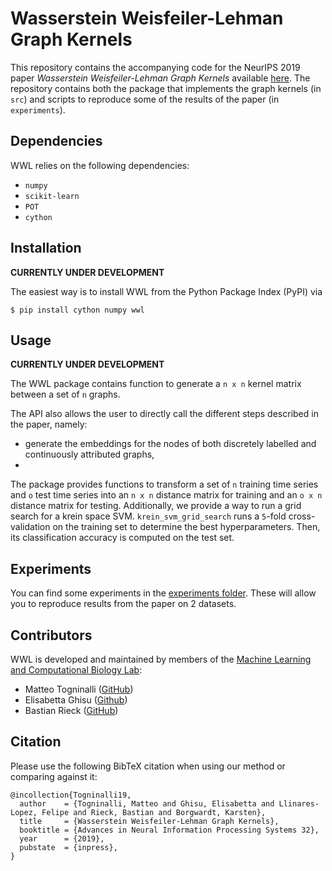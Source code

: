 # Wasserstein Weisfeiler-Lehman Graph Kernels
This repository contains the accompanying code for the NeurIPS 2019 paper
_Wasserstein Weisfeiler-Lehman Graph Kernels_ available 
[here](https://arxiv.org/abs/1906.01277).
The repository contains both the package that implements the graph kernels (in `src`)
and scripts to reproduce some of the results of the paper (in `experiments`).

## Dependencies

WWL relies on the following dependencies:

- `numpy`
- `scikit-learn`
- `POT`
- `cython`

## Installation

**CURRENTLY UNDER DEVELOPMENT**

The easiest way is to install WWL from the Python Package Index (PyPI) via

```
$ pip install cython numpy wwl
```

## Usage

**CURRENTLY UNDER DEVELOPMENT**

The WWL package contains function to generate a `n x n` kernel matrix between 
a set of `n` graphs.

The API also allows the user to directly call the different steps described in the paper, namely:
- generate the embeddings for the nodes of both discretely labelled and continuously attributed graphs,
- 

The package provides functions to transform a set of `n` training time series and `o` test time series into an `n x n` distance matrix for training and an `o x n` distance matrix for testing.
Additionally, we provide a way to run a grid search for a krein space SVM. `krein_svm_grid_search` runs a `5`-fold
cross-validation on the training set to determine the best hyperparameters. Then, its classification accuracy is
computed on the test set.

## Experiments

You can find some experiments in the [experiments folder](https://github.com/BorgwardtLab/WWL/blob/master/experiments). These will allow you to reproduce results from the paper on 2 datasets.


## Contributors

WWL is developed and maintained by members of the [Machine Learning and
Computational Biology Lab](https://www.bsse.ethz.ch/mlcb):

- Matteo Togninalli ([GitHub](https://github.com/mtog))
- Elisabetta Ghisu ([Github](https://github.com/eghisu))
- Bastian Rieck ([GitHub](https://github.com/Pseudomanifold))

## Citation
Please use the following BibTeX citation when using our method or comparing against it:
```
@incollection{Togninalli19,
  author    = {Togninalli, Matteo and Ghisu, Elisabetta and Llinares-Lopez, Felipe and Rieck, Bastian and Borgwardt, Karsten},
  title     = {Wasserstein Weisfeiler-Lehman Graph Kernels},
  booktitle = {Advances in Neural Information Processing Systems 32},
  year      = {2019},
  pubstate  = {inpress},
}
```
